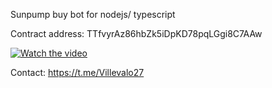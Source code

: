Sunpump buy bot for nodejs/ typescript

Contract address: TTfvyrAz86hbZk5iDpKD78pqLGgi8C7AAw

[![Watch the video](https://img.youtube.com/vi/iJP0-_XHhy8/maxresdefault.jpg)](https://youtu.be/iJP0-_XHhy8)

Contact: https://t.me/Villevalo27
